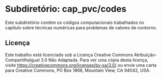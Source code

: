 # Subdiretório: cap_pvc/codes

Este subdiretório contém os códigos computacionais trabalhados no capítulo sobre técnicas numéricas para problemas de valores de contorno.

## Licença
Este trabalho está licenciado sob a Licença Creative Commons Atribuição-CompartilhaIgual 3.0 Não Adaptada. Para ver uma cópia desta licença, visite https://creativecommons.org/licenses/by-sa/3.0/ ou envie uma carta para Creative Commons, PO Box 1866, Mountain View, CA 94042, USA.
